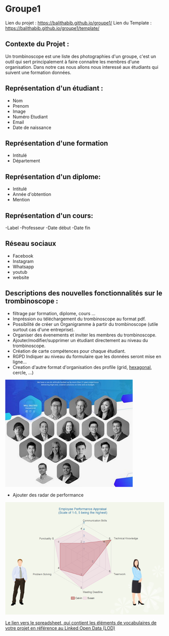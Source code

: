# Groupe1
Lien du projet : https://balithabib.github.io/groupe1/
Lien du Template : https://balithabib.github.io/groupe1/template/
## Contexte du Projet :
Un trombinoscope est une liste des photographies d'un groupe, c'est un outil qui sert principalement à faire connaitre les membres d'une organisation.
Dans notre cas nous allons nous interessé aux étudiants qui suivent une formation données.

## Représentation d'un étudiant :
- Nom
- Prenom
- Image
- Numéro Etudiant
- Email
- Date de naissance

## Représentation d'une formation 
- Intitulé
- Département

## Représentation d'un diplome:
- Intitulé 
- Année d'obtention 
- Mention

## Représentation d'un cours:
-Label
-Professeur 
-Date début 
-Date fin

## Réseau sociaux 
- Facebook
- Instagram
- Whatsapp
- youtub
- website

## Descriptions des nouvelles fonctionnalités sur le trombinoscope :
- filtrage par formation, diplome, cours ...
- Impréssion ou téléchargement du trombinoscope au format pdf.
- Possibilité de créer un Organigramme à partir du trombinoscope (utile surtout cas d'une entreprise).
- Organiser des évenements et inviter les membres du trombinoscope.
- Ajouter/modifier/supprimer un étudiant directement au niveau du trombinoscope.
- Création de carte compétences pour chaque étudiant.
- RGPD Indiquer au niveau du formulaire que les données seront mise en ligne...
- Creation d'autre format d'organisation des profile (grid, [hexagonal](https://dribbble.com/shots/5828887-Analytics-Team-Page-Design/attachments/1256384), cercle, ...)

![](images/hexagonal.png)

- Ajouter des radar de performance

![](images/emp.png)

[Le lien vers le spreadsheet, qui contient les éléments de vocabulaires de votre projet en référence au Linked Open Data (LOD)](https://docs.google.com/spreadsheets/d/1GTKb_AVEEEfUeoW0lq3erNvL1CUbH_JVn1rgX13scYo/edit?ts=5f9f2916#gid=0)
